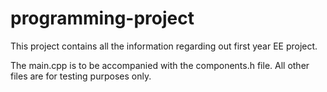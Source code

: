 # programming-project

This project contains all the information regarding out first year EE project.

The main.cpp is to be accompanied with the components.h file. All other files are for testing purposes only.
